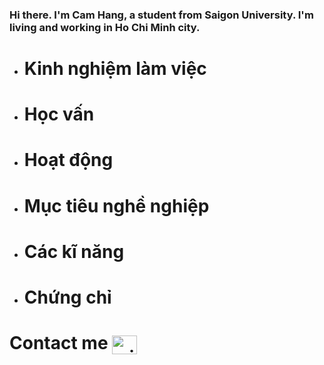 ### Hi there. I'm Cam Hang, a student from Saigon University. I'm living and working in Ho Chi Minh city.

<ul>
<li> 
  <h1>Kinh nghiệm làm việc
  </h1>
 </li>

<li>
  <h1>Học vấn
  </h1>
</li>
<li>
  <h1>Hoạt động
  </h1>
</li>
<li>
  <h1>Mục tiêu nghề nghiệp
  </h1>
</li>
<li>
  <h1>Các kĩ năng
  </h1>
</li>
<li>
  <h1>Chứng chỉ
  </h1>
</li>


</ul>
<h1>Contact me</>
<a href="https://www.facebook.com/cemheng08" target="blank"><img align="center" src="https://raw.githubusercontent.com/rahuldkjain/github-profile-readme-generator/master/src/images/icons/Social/facebook.svg" alt="minh vuong" height="30" width="40" /></a>
<!--
**Hangnei10/hangnei10** is a ✨ _special_ ✨ repository because its `README.md` (this file) appears on your GitHub profile.
